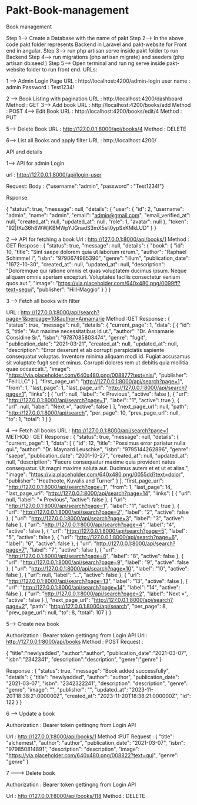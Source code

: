 # Pakt-Book-management
Book management

Step 1-->  Create a Database with the name of pakt
Step 2--> In the above code pakt folder represents Backend in Laravel and pakt-website for Front end in angular.
Step 3--> run php artisan serve inside pakt folder to run Backend 
Step 4--> run migrations (php artisan migrate) and seeders (php artisan db:seed
)
Step 5--> Open terminal and run ng serve inside pakt-website folder to run front end.
URLs:   

1 --> Admin Login Page
    URL : http://localhost:4200/admin-login
    user name : admin
    Password : Test1234!

2 --> Book Listing with pagination
    URL : http://localhost:4200/dashboard
    Method : GET
3--> Add book
    URL : http://localhost:4200/books/add
    Method : POST
4--> Edit Book 
    URL : http://localhost:4200/books/edit/4
    Method : PUT

5--> Delete Book 
    URL : http://127.0.0.1:8000/api/books/4
    Method : DELETE
    
6--> List all Books and apply filter
   URL : http://localhost:4200/

API and details

1--> API for admin Login 

 url : http://127.0.0.1:8000/api/login-user

 Request:
 Body : 
 {"username":"admin", "password" : "Test1234!"}

Rsponse:

{
    "status": true,
    "message": null,
    "details": {
        "user": {
            "id": 2,
            "username": "admin",
            "name": "admin",
            "email": "admin@gmail.com",
            "email_verified_at": null,
            "created_at": null,
            "updated_at": null,
            "role": 1,
            "avatar": null
        },
        "token": "92|tKu36h8WWjKBMWpYJGnadS3mX5sli0ypSxKMkLUD"
    }
}

2 --> API for fetching a book
    Url : http://127.0.0.1:8000/api/books/1
    Method : GET
    Respose :
{
    "status": true,
    "message": null,
    "details": {
        "book": {
            "id": 10,
            "title": "Sint saepe dolorem quia ut laborum rerum.",
            "author": "Raphael Schimmel I",
            "isbn": "9790674985390",
            "genre": "illum",
            "publication_date": "1972-10-30",
            "created_at": null,
            "updated_at": null,
            "description": "Doloremque qui ratione omnis et quas voluptatem ducimus ipsum. Neque aliquam omnis aperiam excepturi. Voluptates facilis consectetur veniam quos aut.",
            "image": "https://via.placeholder.com/640x480.png/0099ff?text=sequi",
            "publisher": "Hill-Maggio"
        }
    }
}

3 -->  Fetch all books with filter

  URL : http://127.0.0.1:8000/api/search?page=1&perpage=10&author=Annamarie
  Method :GET
  Response : 
  {
    "status": true,
    "message": null,
    "details": {
        "current_page": 1,
        "data": [
            {
                "id": 5,
                "title": "Aut maxime necessitatibus id ut.",
                "author": "Dr. Annamarie Considine Sr.",
                "isbn": "9787085803474",
                "genre": "fugit",
                "publication_date": "2021-03-21",
                "created_at": null,
                "updated_at": null,
                "description": "Error deserunt et ab corrupti perspiciatis sapiente consequatur voluptas. Inventore minima aliquam modi id. Fugiat accusamus sit voluptate fugit sed et minus. Corrupti dolores rem ut debitis quia mollitia quae occaecati.",
                "image": "https://via.placeholder.com/640x480.png/008877?text=nisi",
                "publisher": "Feil LLC"
            }
        ],
        "first_page_url": "http://127.0.0.1:8000/api/search?page=1",
        "from": 1,
        "last_page": 1,
        "last_page_url": "http://127.0.0.1:8000/api/search?page=1",
        "links": [
            {
                "url": null,
                "label": "&laquo; Previous",
                "active": false
            },
            {
                "url": "http://127.0.0.1:8000/api/search?page=1",
                "label": "1",
                "active": true
            },
            {
                "url": null,
                "label": "Next &raquo;",
                "active": false
            }
        ],
        "next_page_url": null,
        "path": "http://127.0.0.1:8000/api/search",
        "per_page": 10,
        "prev_page_url": null,
        "to": 1,
        "total": 1
    }
}

4 --> 
Fetch all books
URL : http://127.0.0.1:8000/api/search?page=1
METHOD : GET
Response : 
{
    "status": true,
    "message": null,
    "details": {
        "current_page": 1,
        "data": [
            {
                "id": 12,
                "title": "Possimus error pariatur nulla qui.",
                "author": "Dr. Maynard Leuschke",
                "isbn": "9795144262896",
                "genre": "saepe",
                "publication_date": "2001-10-27",
                "created_at": null,
                "updated_at": null,
                "description": "Facere consequatur maxime quia provident natus consequatur. Ut magni maxime soluta aut. Ducimus autem et et ut et alias.",
                "image": "https://via.placeholder.com/640x480.png/0055dd?text=dolor",
                "publisher": "Heathcote, Kuvalis and Turner"
            }
        ],
        "first_page_url": "http://127.0.0.1:8000/api/search?page=1",
        "from": 1,
        "last_page": 14,
        "last_page_url": "http://127.0.0.1:8000/api/search?page=14",
        "links": [
            {
                "url": null,
                "label": "&laquo; Previous",
                "active": false
            },
            {
                "url": "http://127.0.0.1:8000/api/search?page=1",
                "label": "1",
                "active": true
            },
            {
                "url": "http://127.0.0.1:8000/api/search?page=2",
                "label": "2",
                "active": false
            },
            {
                "url": "http://127.0.0.1:8000/api/search?page=3",
                "label": "3",
                "active": false
            },
            {
                "url": "http://127.0.0.1:8000/api/search?page=4",
                "label": "4",
                "active": false
            },
            {
                "url": "http://127.0.0.1:8000/api/search?page=5",
                "label": "5",
                "active": false
            },
            {
                "url": "http://127.0.0.1:8000/api/search?page=6",
                "label": "6",
                "active": false
            },
            {
                "url": "http://127.0.0.1:8000/api/search?page=7",
                "label": "7",
                "active": false
            },
            {
                "url": "http://127.0.0.1:8000/api/search?page=8",
                "label": "8",
                "active": false
            },
            {
                "url": "http://127.0.0.1:8000/api/search?page=9",
                "label": "9",
                "active": false
            },
            {
                "url": "http://127.0.0.1:8000/api/search?page=10",
                "label": "10",
                "active": false
            },
            {
                "url": null,
                "label": "...",
                "active": false
            },
            {
                "url": "http://127.0.0.1:8000/api/search?page=13",
                "label": "13",
                "active": false
            },
            {
                "url": "http://127.0.0.1:8000/api/search?page=14",
                "label": "14",
                "active": false
            },
            {
                "url": "http://127.0.0.1:8000/api/search?page=2",
                "label": "Next &raquo;",
                "active": false
            }
        ],
        "next_page_url": "http://127.0.0.1:8000/api/search?page=2",
        "path": "http://127.0.0.1:8000/api/search",
        "per_page": 8,
        "prev_page_url": null,
        "to": 8,
        "total": 107
    }
}


5-->  Create new book

Authorization : Bearer token gettingng from Login API
Url : http://127.0.0.1:8000/api/books
Method : POST
Request : 

{
"title":"newlyadded",
"author":"author",
"publication_date":"2021-03-07",
"isbn":"2342341",
"description":"description",
"genre":"genre"
}

Response : 
{
    "status": true,
    "message": "Book added successfully",
    "details": {
        "title": "newlyadded",
        "author": "author",
        "publication_date": "2021-03-07",
        "isbn": "2342322241",
        "description": "description",
        "genre": "genre",
        "image": "",
        "publisher": "",
        "updated_at": "2023-11-20T18:38:21.000000Z",
        "created_at": "2023-11-20T18:38:21.000000Z",
        "id": 122
    }
}

6 --> Update a book 

Authorization : Bearer token gettingng from Login API

Url : http://127.0.0.1:8000/api/books/1
Method :PUT
Request :
{
  "title": "alchemest",
  "author": "author",
  "publication_date": "2021-03-07",
  "isbn": "979850814891",
  "description": "description",
  "image": "https://via.placeholder.com/640x480.png/008822?text=qui",
  "genre": "genre"
}

7 ---> Delete book

Authorization : Bearer token gettingng from Login API

 Url : http://127.0.0.1:8000/api/books/118
 Method : DELETE

 
